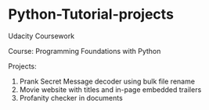 # Python-Tutorial-projects
Udacity Coursework

Course: Programming Foundations with Python

Projects:
1. Prank Secret Message decoder using bulk file rename
2. Movie website with titles and in-page embedded trailers
3. Profanity checker in documents
